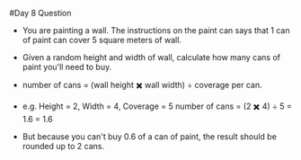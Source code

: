  #Day 8 Question
 - You are painting a wall. The instructions on the paint can says that 1 can of paint can cover 5 square meters of wall.
- Given a random height and width of wall, calculate how many cans of paint you'll need to buy.
- number of cans = (wall height ✖️ wall width) ÷ coverage per can.
 - e.g. Height = 2, Width = 4, Coverage = 5
 number of cans = (2 ✖️ 4) ÷ 5
                     = 1.6
                     = 1.6
 
 - But because you can't buy 0.6 of a can of paint, the result should be rounded up to 2 cans.
